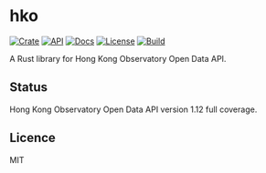 hko
===

[![Crate](https://img.shields.io/crates/v/hko.svg)](https://crates.io/crates/hko)
[![API](https://img.shields.io/badge/API-1.12-blue.svg)](https://www.hko.gov.hk/en/abouthko/opendata_intro.htm)
[![Docs](https://img.shields.io/docsrs/hko)](https://docs.rs/hko)
[![License](https://img.shields.io/crates/l/hko)](LICENSE)
[![Build](https://img.shields.io/github/actions/workflow/status/GreenYun/hko-rust/rust.yml)](https://github.com/GreenYun/hko-rust/actions/workflows/rust.yml)

A Rust library for Hong Kong Observatory Open Data API.

Status
------

Hong Kong Observatory Open Data API version 1.12 full coverage.

Licence
-------

MIT
